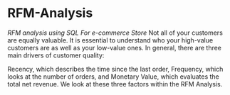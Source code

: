 # RFM-Analysis
*RFM analysis using SQL For e-commerce Store*
Not all of your customers are equally valuable. 
It is essential to understand who your high-value customers are as well as your low-value ones. In general, there are three main drivers of customer quality: 

Recency, which describes the time since the last order, 
Frequency, which looks at the number of orders, and Monetary Value, which evaluates the total net revenue. We look at these three factors within the RFM Analysis.
